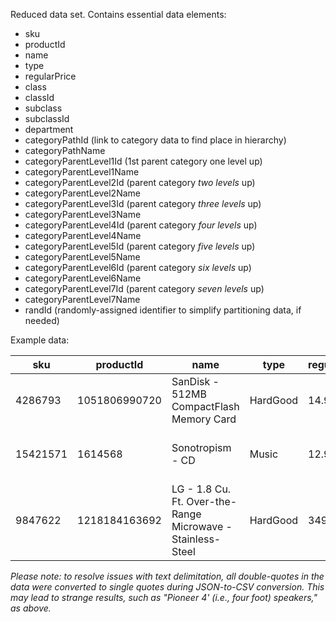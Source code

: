 Reduced data set.  Contains essential data elements:

* sku
* productId
* name
* type
* regularPrice
* class
* classId
* subclass
* subclassId
* department
* categoryPathId (link to category data to find place in hierarchy)
* categoryPathName
* categoryParentLevel1Id (1st parent category one level up)
* categoryParentLevel1Name
* categoryParentLevel2Id (parent category _two levels_ up)
* categoryParentLevel2Name 
* categoryParentLevel3Id (parent category _three levels_ up)
* categoryParentLevel3Name
* categoryParentLevel4Id (parent category _four levels_ up)
* categoryParentLevel4Name
* categoryParentLevel5Id (parent category _five levels_ up)
* categoryParentLevel5Name
* categoryParentLevel6Id (parent category _six levels_ up)
* categoryParentLevel6Name
* categoryParentLevel7Id (parent category _seven levels_ up)
* categoryParentLevel7Name
* randId (randomly-assigned identifier to simplify partitioning data, if needed)


Example data:

sku | productId | name | type | regularPrice | class | classId | subclass | subclassId | department | categoryPathId | categoryPathName | categoryParentLevel1Id | categoryParentLevel1Name | categoryParentLevel2Id | categoryParentLevel2Name | categoryParentLevel3Id | categoryParentLevel3Name | categoryParentLevel4Id | categoryParentLevel4Name | categoryParentLevel5Id | categoryParentLevel5Name | categoryParentLevel6Id | categoryParentLevel6Name | categoryParentLevel7Id | categoryParentLevel7Name | randId
--- | --------- | ---- | ---- | ------------ | ----- | ------- | -------- | ---------- | ---------- | -------------- | ---------------- | ---------------------- | ------------------------ | ---------------------- | ------------------------ | ---------------------- | ------------------------ | ---------------------- | ------------------------ | ---------------------- | ------------------------ | ---------------------- | ------------------------ | ---------------------- | ------------------------ | ------
4286793 | 1051806990720 | SanDisk - 512MB CompactFlash Memory Card | HardGood | 14.99 | FLASH MEMORY | 54 | COMPACT FLASH MEMORY | 697 | PHOTO/COMMODITIES | abcat0404002 | Compact Flash | pcmcat225800050009 | Memory Cards | abcat0404000 | Memory Cards & Readers | pcmcat241300050030 | Point & Shoot Camera Accessories | abcat0401001 | Point & Shoot Cameras | abcat0401000 | Digital Cameras | abcat0400000 | Cameras & Camcorders | cat00000 | Best Buy | D912557D-34B4-43CB-B0AB-F7AD69582C6E
15421571 | 1614568 | Sonotropism - CD | Music | 12.99 | COMPACT DISC | 77 | JAZZ-CONTEMPORARY | 1002 | VIDEO/COMPACT DISC | cat02007 | Jazz | cat02001 | Music | abcat0600000 | Movies & Music | cat00000 | Best Buy |  |  |  |  |  |  |  |  | AA780422-8343-4B23-8622-000024BDBD8D
9847622 | 1218184163692 | LG - 1.8 Cu. Ft. Over-the-Range Microwave - Stainless-Steel | HardGood | 349.99 | KITCHEN | 203 | OTR MICROWAVES | 6069 | APPLIANCE | abcat0903001 | Over-the-Range Microwaves | abcat0903000 | Microwaves | abcat0900000 | Appliances | cat00000 | Best Buy |  |  |  |  |  |  |  |  | 98F14A1B-C608-44EC-B355-002C2375CAD9


_Please note: to resolve issues with text delimitation, all double-quotes in the data were converted to single quotes during JSON-to-CSV conversion.  This may lead to strange results, such as "Pioneer 4' (i.e., four foot) speakers," as above._

